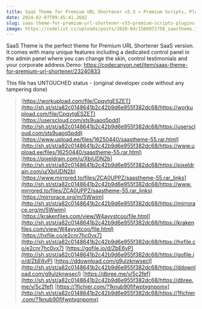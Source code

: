 ```yaml
---
title: SaaS Theme for Premium URL Shortener v5.5 » Premium Scripts, Plugins &amp; Mobile 
date: 2024-02-07T09:45:41.269Z
slug: saas-theme-for-premium-url-shortener-v55-premium-scripts-plugins-and-mobile
image: https://codelist.cc/uploads/posts/2020-04/1586071758_saastheme.jpg
---
```



SaaS Theme is the perfect theme for Premium URL Shortener SaaS version. It comes with many unique features including a dedicated control panel in the admin panel where you can change the skin, control testimonials and your corporate address.Demo: https://codecanyon.net/item/saas-theme-for-premium-url-shortener/23240833
			

This file has UNTOUCHED status - (original developer code without any tampering done)
		

> [https://workupload.com/file/CpqvtgESZET](http://sh.st/st/a82c0148641b2c42b9d6e955f382dc68/https://workupload.com/file/CpqvtgESZET)
> [https://userscloud.com/sts9uaoq5pdd](http://sh.st/st/a82c0148641b2c42b9d6e955f382dc68/https://userscloud.com/sts9uaoq5pdd)
> [https://www.upload.ee/files/16250440/saastheme-55.rar.html](http://sh.st/st/a82c0148641b2c42b9d6e955f382dc68/https://www.upload.ee/files/16250440/saastheme-55.rar.html)
> [https://pixeldrain.com/u/XbiUDN2b](http://sh.st/st/a82c0148641b2c42b9d6e955f382dc68/https://pixeldrain.com/u/XbiUDN2b)
> [https://www.mirrored.to/files/ZCA0UPPZ/saastheme-55.rar_links](http://sh.st/st/a82c0148641b2c42b9d6e955f382dc68/https://www.mirrored.to/files/ZCA0UPPZ/saastheme-55.rar_links)
> [https://mirrorace.org/m/5Wwim](http://sh.st/st/a82c0148641b2c42b9d6e955f382dc68/https://mirrorace.org/m/5Wwim)
> [https://krakenfiles.com/view/W4ayystcoo/file.html](http://sh.st/st/a82c0148641b2c42b9d6e955f382dc68/https://krakenfiles.com/view/W4ayystcoo/file.html)
> [https://hxfile.co/e2cnr7hc0vx7](http://sh.st/st/a82c0148641b2c42b9d6e955f382dc68/https://hxfile.co/e2cnr7hc0vx7)
> [https://gofile.io/d/ZbE6vP](http://sh.st/st/a82c0148641b2c42b9d6e955f382dc68/https://gofile.io/d/ZbE6vP)
> [https://ddownload.com/g9ulzknwsecl](http://sh.st/st/a82c0148641b2c42b9d6e955f382dc68/https://ddownload.com/g9ulzknwsecl)
> [https://dbree.me/v/5c2fef](http://sh.st/st/a82c0148641b2c42b9d6e955f382dc68/https://dbree.me/v/5c2fef)
> [https://1fichier.com/?1knub90fifwptxgnpomx](http://sh.st/st/a82c0148641b2c42b9d6e955f382dc68/https://1fichier.com/?1knub90fifwptxgnpomx)
